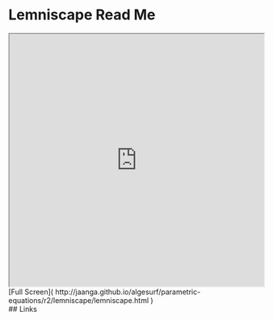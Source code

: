 Lemniscape Read Me
===

<iframe src='http://jaanga.github.io/algesurf/parametric-equations/r2/lemniscape/lemniscape.html' width=100% height=500px >
There is an `iframe` here. It is not visible when viewed on github.com/algesurf. To view, please see 'Project Links' below.
</iframe>
[Full Screen]( http://jaanga.github.io/algesurf/parametric-equations/r2/lemniscape/lemniscape.html )
<br>
## Links 
<http://www.3d-meier.de/tut3/Seite78.html>  
